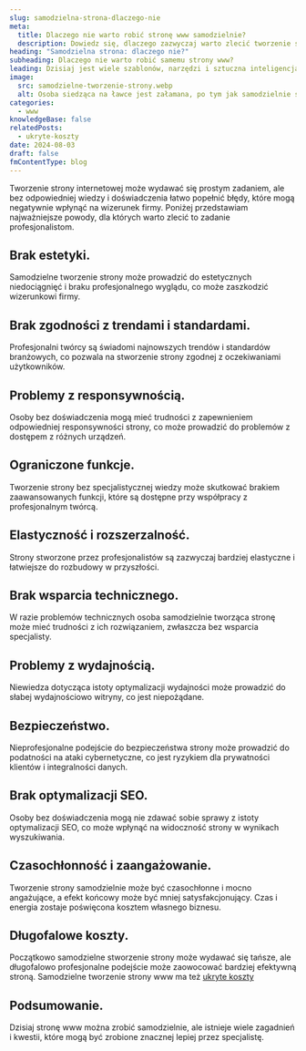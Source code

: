 ```yaml
---
slug: samodzielna-strona-dlaczego-nie
meta:
  title: Dlaczego nie warto robić stronę www samodzielnie?
  description: Dowiedz się, dlaczego zazwyczaj warto zlecić tworzenie strony internetowej specjalistom, zamiast robić to samodzielnie
heading: "Samodzielna strona: dlaczego nie?"
subheading: Dlaczego nie warto robić samemu strony www?
leading: Dzisiaj jest wiele szablonów, narzędzi i sztuczna inteligencja, które nakłaniają by działać samemu. Dlaczego to jednak nie zawsze dobry pomysł?
image:
  src: samodzielne-tworzenie-strony.webp
  alt: Osoba siedząca na ławce jest załamana, po tym jak samodzielnie stworzyła stronę www
categories:
  - www
knowledgeBase: false
relatedPosts:
  - ukryte-koszty
date: 2024-08-03
draft: false
fmContentType: blog
---
```


Tworzenie strony internetowej może wydawać się prostym zadaniem, ale bez odpowiedniej wiedzy i doświadczenia łatwo popełnić błędy, które mogą negatywnie wpłynąć na wizerunek firmy. Poniżej przedstawiam najważniejsze powody, dla których warto zlecić to zadanie profesjonalistom.

## Brak estetyki.

Samodzielne tworzenie strony może prowadzić do estetycznych niedociągnięć i braku profesjonalnego wyglądu, co może zaszkodzić wizerunkowi firmy.

## Brak zgodności z trendami i standardami.

Profesjonalni twórcy są świadomi najnowszych trendów i standardów branżowych, co pozwala na stworzenie strony zgodnej z oczekiwaniami użytkowników.

## Problemy z responsywnością.

Osoby bez doświadczenia mogą mieć trudności z zapewnieniem odpowiedniej responsywności strony, co może prowadzić do problemów z dostępem z różnych urządzeń.

## Ograniczone funkcje.

Tworzenie strony bez specjalistycznej wiedzy może skutkować brakiem zaawansowanych funkcji, które są dostępne przy współpracy z profesjonalnym twórcą.

## Elastyczność i rozszerzalność.

Strony stworzone przez profesjonalistów są zazwyczaj bardziej elastyczne i łatwiejsze do rozbudowy w przyszłości.

## Brak wsparcia technicznego.

W razie problemów technicznych osoba samodzielnie tworząca stronę może mieć trudności z ich rozwiązaniem, zwłaszcza bez wsparcia specjalisty.

## Problemy z wydajnością.

Niewiedza dotycząca istoty optymalizacji wydajności może prowadzić do słabej wydajnościowo witryny, co jest niepożądane.

## Bezpieczeństwo.

Nieprofesjonalne podejście do bezpieczeństwa strony może prowadzić do podatności na ataki cybernetyczne, co jest ryzykiem dla prywatności klientów i integralności danych.

## Brak optymalizacji SEO.

Osoby bez doświadczenia mogą nie zdawać sobie sprawy z istoty optymalizacji SEO, co może wpłynąć na widoczność strony w wynikach wyszukiwania.

## Czasochłonność i zaangażowanie.

Tworzenie strony samodzielnie może być czasochłonne i mocno angażujące, a efekt końcowy może być mniej satysfakcjonujący. Czas i energia zostaje poświęcona kosztem własnego biznesu.

## Długofalowe koszty.

Początkowo samodzielne stworzenie strony może wydawać się tańsze, ale długofalowo profesjonalne podejście może zaowocować bardziej efektywną stroną.
Samodzielne tworzenie strony www ma też [ukryte koszty](/blog/ukryte-koszty/)

## Podsumowanie.

Dzisiaj stronę www można zrobić samodzielnie, ale istnieje wiele zagadnień i kwestii, które mogą być zrobione znacznej lepiej przez specjalistę.
